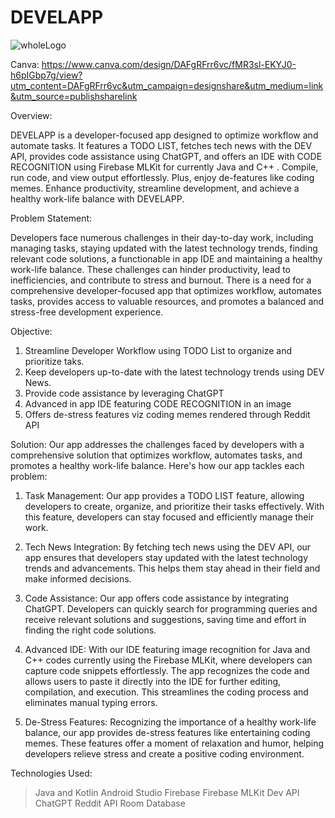 # DEVELAPP

![wholeLogo](https://github.com/akashmeruva9/DevelApp/assets/60516848/2e681abc-4dd0-48ab-9f06-cb063daff294)

Canva: https://www.canva.com/design/DAFgRFrr6vc/fMR3sl-EKYJ0-h6pIGbp7g/view?utm_content=DAFgRFrr6vc&utm_campaign=designshare&utm_medium=link&utm_source=publishsharelink

Overview:

DEVELAPP is a developer-focused app designed to optimize workflow and automate tasks. It features a TODO LIST, fetches tech news with the DEV API, provides code assistance using ChatGPT, and offers an IDE with CODE RECOGNITION using Firebase MLKit for currently Java and C++ . Compile, run code, and view output effortlessly. Plus, enjoy de-features like coding memes. Enhance productivity, streamline development, and achieve a healthy work-life balance with DEVELAPP.

Problem Statement:

Developers face numerous challenges in their day-to-day work, including managing tasks, staying updated with the latest technology trends, finding relevant code solutions, a functionable in app IDE and maintaining a healthy work-life balance. These challenges can hinder productivity, lead to inefficiencies, and contribute to stress and burnout. There is a need for a comprehensive developer-focused app that optimizes workflow, automates tasks, provides access to valuable resources, and promotes a balanced and stress-free development experience.

Objective:
1. Streamline Developer Workflow using TODO List to organize and prioritize taks.
2. Keep developers up-to-date with the latest technology trends using DEV News.
3. Provide code assistance by leveraging ChatGPT
4. Advanced in app IDE featuring CODE RECOGNITION in an image
5. Offers de-stress features viz coding memes rendered through Reddit API

Solution:
Our app addresses the challenges faced by developers with a comprehensive solution that optimizes workflow, automates tasks, and promotes a healthy work-life balance. Here's how our app tackles each problem:

1. Task Management: Our app provides a TODO LIST feature, allowing developers to create, organize, and prioritize their tasks effectively. With this feature, developers can stay focused and efficiently manage their work.

2. Tech News Integration: By fetching tech news using the DEV API, our app ensures that developers stay updated with the latest technology trends and advancements. This helps them stay ahead in their field and make informed decisions.

3. Code Assistance: Our app offers code assistance by integrating ChatGPT. Developers can quickly search for programming queries and receive relevant solutions and suggestions, saving time and effort in finding the right code solutions.

4. Advanced IDE: With our IDE featuring image recognition for Java and C++ codes currently using the Firebase MLKit, where developers can capture code snippets      effortlessly. The app recognizes the code and allows users to paste it directly into the IDE for further editing, compilation, and execution. This streamlines the coding process and eliminates manual typing errors.

5. De-Stress Features: Recognizing the importance of a healthy work-life balance, our app provides de-stress features like entertaining coding memes. These features offer a moment of relaxation and humor, helping developers relieve stress and create a positive coding environment.

Technologies Used:

> Java and Kotlin
> Android Studio
> Firebase
> Firebase MLKit
> Dev API
> ChatGPT 
> Reddit API
> Room Database


